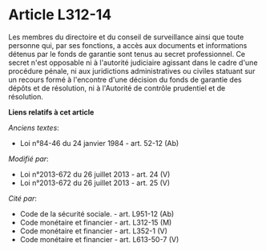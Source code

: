 # Article L312-14

Les membres du directoire et du conseil de surveillance ainsi que toute personne qui, par ses fonctions, a accès aux
documents et informations détenus par le fonds de garantie sont tenus au secret professionnel. Ce secret n'est opposable ni à
l'autorité judiciaire agissant dans le cadre d'une procédure pénale, ni aux juridictions administratives ou civiles statuant
sur un recours formé à l'encontre d'une décision du fonds de garantie des dépôts et de résolution, ni à l'Autorité de
contrôle prudentiel et de résolution.

**Liens relatifs à cet article**

_Anciens textes_:

  - Loi n°84-46 du 24 janvier 1984 - art. 52-12 (Ab)

_Modifié par_:

  - Loi n°2013-672 du 26 juillet 2013 - art. 24 (V)
  - Loi n°2013-672 du 26 juillet 2013 - art. 25 (V)

_Cité par_:

  - Code de la sécurité sociale. - art. L951-12 (Ab)
  - Code monétaire et financier - art. L312-15 (M)
  - Code monétaire et financier - art. L352-1 (V)
  - Code monétaire et financier - art. L613-50-7 (V)
